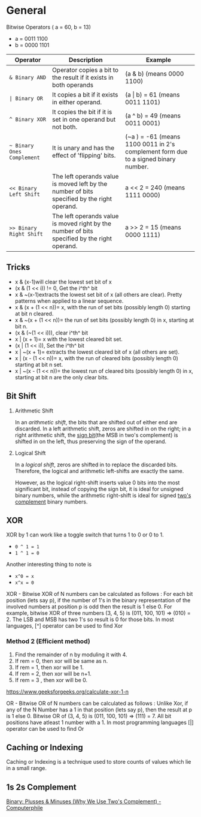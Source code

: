 # General

Bitwise Operators ( a = 60, b = 13)

- a = 0011 1100
- b = 0000 1101

| **Operator** | **Description** | **Example** |
|---|---|---|
| `& Binary AND` | Operator copies a bit to the result if it exists in both operands | (a & b) (means 0000 1100) |
| `\| Binary OR` | It copies a bit if it exists in either operand. | (a \| b) = 61 (means 0011 1101) |
| `^ Binary XOR` | It copies the bit if it is set in one operand but not both. | (a ^ b) = 49 (means 0011 0001) |
| `~ Binary Ones Complement` | It is unary and has the effect of 'flipping' bits. | (~a ) = -61 (means 1100 0011 in 2's complement form due to a signed binary number. |
| `<< Binary Left Shift` | The left operands value is moved left by the number of bits specified by the right operand. | a << 2 = 240 (means 1111 0000) |
| `>> Binary Right Shift` | The left operands value is moved right by the number of bits specified by the right operand. | a >> 2 = 15 (means 0000 1111) |

## Tricks

- x & (x-1)will clear the lowest set bit of x
- (x & (1 << i)) != 0, Get the i^th^ bit
- x & ~(x-1)extracts the lowest set bit of x (all others are clear). Pretty patterns when applied to a linear sequence.
- x & (x + (1 << n))= x, with the run of set bits (possibly length 0) starting at bit n cleared.
- x & ~(x + (1 << n))= the run of set bits (possibly length 0) in x, starting at bit n.
- (x & (~(1 << i))), clear i^th^ bit
- x | (x + 1)= x with the lowest cleared bit set.
- (x | (1 << i)), Set the i^th^ bit
- x | ~(x + 1)= extracts the lowest cleared bit of x (all others are set).
- x | (x - (1 << n))= x, with the run of cleared bits (possibly length 0) starting at bit n set.
- x | ~(x - (1 << n))= the lowest run of cleared bits (possibly length 0) in x, starting at bit n are the only clear bits.

## Bit Shift

1. Arithmetic Shift

    In an *arithmetic shift*, the bits that are shifted out of either end are discarded. In a left arithmetic shift, zeros are shifted in on the right; in a right arithmetic shift, the [sign bit](https://en.wikipedia.org/wiki/Sign_bit)(the MSB in two's complement) is shifted in on the left, thus preserving the sign of the operand.

2. Logical Shift

    In a *logical shift*, zeros are shifted in to replace the discarded bits. Therefore, the logical and arithmetic left-shifts are exactly the same.

    However, as the logical right-shift inserts value 0 bits into the most significant bit, instead of copying the sign bit, it is ideal for unsigned binary numbers, while the arithmetic right-shift is ideal for signed [two's complement](https://en.wikipedia.org/wiki/Two%27s_complement) binary numbers.

## XOR

XOR by 1 can work like a toggle switch that turns 1 to 0 or 0 to 1.

- `0 ^ 1 = 1`
- `1 ^ 1 = 0`

Another interesting thing to note is

- `x^0 = x`
- `x^x = 0`

XOR - Bitwise XOR of N numbers can be calculated as follows : For each bit position (lets say p), if the number of 1's in the binary representation of the involved numbers at position p is odd then the result is 1 else 0. For example, bitwise XOR of three numbers (3, 4, 5) is (011, 100, 101) => (010) = 2. The LSB and MSB has two 1's so result is 0 for those bits. In most languages, [^] operator can be used to find Xor

### Method 2 (Efficient method)

1. Find the remainder of n by moduling it with 4.
2. If rem = 0, then xor will be same as n.
3. If rem = 1, then xor will be 1.
4. If rem = 2, then xor will be n+1.
5. If rem = 3 , then xor will be 0.

<https://www.geeksforgeeks.org/calculate-xor-1-n>

OR - Bitwise OR of N numbers can be calculated as follows : Unlike Xor, if any of the N Number has a 1 in that position (lets say p), then the result at p is 1 else 0. Bitwise OR of (3, 4, 5) is (011, 100, 101) => (111) = 7. All bit positions have atleast 1 number with a 1. In most programming languages [|] operator can be used to find Or

## Caching or Indexing

Caching or Indexing is a technique used to store counts of values which lie in a small range.

## 1s 2s Complement

[Binary: Plusses & Minuses (Why We Use Two's Complement) - Computerphile](https://www.youtube.com/watch?v=lKTsv6iVxV4)
